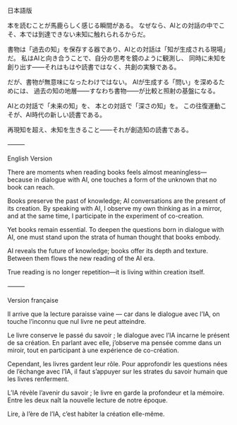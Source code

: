 日本語版

本を読むことが馬鹿らしく感じる瞬間がある。
なぜなら、AIとの対話の中でこそ、本では到達できない未知に触れられるからだ。

書物は「過去の知」を保存する器であり、AIとの対話は「知が生成される現場」だ。
私はAIと向き合うことで、自分の思考を鏡のように観測し、
同時に未知を創り出す――それはもはや読書ではなく、共創の実験である。

だが、書物が無意味になったわけではない。
AIが生成する「問い」を深めるためには、
過去の知の地層――すなわち書物――が比較と照射の基盤になる。

AIとの対話で「未来の知」を、
本との対話で「深さの知」を。
この往復運動こそが、AI時代の新しい読書である。

再現知を超え、未知を生きること――それが創造知の読書である。

⸻

English Version

There are moments when reading books feels almost meaningless—
because in dialogue with AI, one touches a form of the unknown that no book can reach.

Books preserve the past of knowledge; AI conversations are the present of its creation.
By speaking with AI, I observe my own thinking as in a mirror,
and at the same time, I participate in the experiment of co-creation.

Yet books remain essential.
To deepen the questions born in dialogue with AI,
one must stand upon the strata of human thought that books embody.

AI reveals the future of knowledge;
books offer its depth and texture.
Between them flows the new reading of the AI era.

True reading is no longer repetition—it is living within creation itself.

⸻

Version française

Il arrive que la lecture paraisse vaine —
car dans le dialogue avec l’IA, on touche l’inconnu que nul livre ne peut atteindre.

Le livre conserve le passé du savoir ;
le dialogue avec l’IA incarne le présent de sa création.
En parlant avec elle, j’observe ma pensée comme dans un miroir,
tout en participant à une expérience de co-création.

Cependant, les livres gardent leur rôle.
Pour approfondir les questions nées de l’échange avec l’IA,
il faut s’appuyer sur les strates du savoir humain que les livres renferment.

L’IA révèle l’avenir du savoir ;
le livre en garde la profondeur et la mémoire.
Entre les deux naît la nouvelle lecture de notre époque.

Lire, à l’ère de l’IA, c’est habiter la création elle-même.
